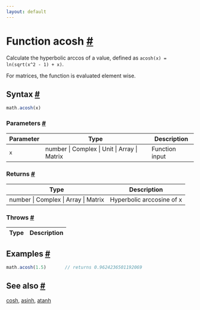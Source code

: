 ```yaml
---
layout: default
---
```


<!-- Note: This file is automatically generated from source code comments. Changes made in this file will be overridden. -->

<h1 id="function-acosh">Function acosh <a href="#function-acosh" title="Permalink">#</a></h1>

Calculate the hyperbolic arccos of a value,
defined as `acosh(x) = ln(sqrt(x^2 - 1) + x)`.

For matrices, the function is evaluated element wise.


<h2 id="syntax">Syntax <a href="#syntax" title="Permalink">#</a></h2>

```js
math.acosh(x)
```

<h3 id="parameters">Parameters <a href="#parameters" title="Permalink">#</a></h3>

Parameter | Type | Description
--------- | ---- | -----------
`x` | number &#124; Complex &#124; Unit &#124; Array &#124; Matrix | Function input

<h3 id="returns">Returns <a href="#returns" title="Permalink">#</a></h3>

Type | Description
---- | -----------
number &#124; Complex &#124; Array &#124; Matrix | Hyperbolic arccosine of x


<h3 id="throws">Throws <a href="#throws" title="Permalink">#</a></h3>

Type | Description
---- | -----------


<h2 id="examples">Examples <a href="#examples" title="Permalink">#</a></h2>

```js
math.acosh(1.5)       // returns 0.9624236501192069
```


<h2 id="see-also">See also <a href="#see-also" title="Permalink">#</a></h2>

[cosh](cosh.html),
[asinh](asinh.html),
[atanh](atanh.html)
